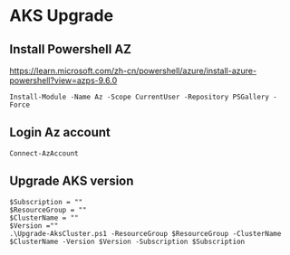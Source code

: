 # AKS Upgrade 

## Install Powershell AZ

https://learn.microsoft.com/zh-cn/powershell/azure/install-azure-powershell?view=azps-9.6.0

```
Install-Module -Name Az -Scope CurrentUser -Repository PSGallery -Force
```

## Login Az account

```
Connect-AzAccount
```

## Upgrade AKS version

```
$Subscription = ""
$ResourceGroup = ""
$ClusterName = ""
$Version =""
.\Upgrade-AksCluster.ps1 -ResourceGroup $ResourceGroup -ClusterName $ClusterName -Version $Version -Subscription $Subscription
```
